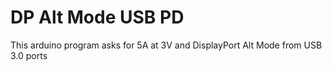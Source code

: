 # DP Alt Mode USB PD 

This arduino program asks for 5A at 3V and DisplayPort Alt Mode from USB 3.0 ports

